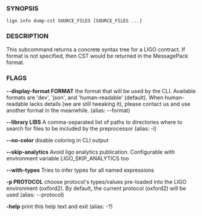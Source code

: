 
### SYNOPSIS
```
ligo info dump-cst SOURCE_FILES [SOURCE_FILES ...]
```

### DESCRIPTION
This subcommand returns a concrete syntax tree for a LIGO contract. If format is not specified, then CST would be returned in the MessagePack format.

### FLAGS
**--display-format FORMAT**
the format that will be used by the CLI. Available formats are 'dev', 'json', and 'human-readable' (default). When human-readable lacks details (we are still tweaking it), please contact us and use another format in the meanwhile. (alias: --format)

**--library LIBS**
A comma-separated list of paths to directories where to search for files to be included by the preprocessor (alias: -l)

**--no-color**
disable coloring in CLI output

**--skip-analytics**
Avoid ligo analytics publication. Configurable with environment variable LIGO_SKIP_ANALYTICS too

**--with-types**
Tries to infer types for all named expressions

**-p PROTOCOL**
choose protocol's types/values pre-loaded into the LIGO environment (oxford2). By default, the current protocol (oxford2) will be used (alias: --protocol)

**-help**
print this help text and exit (alias: -?)


